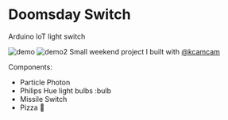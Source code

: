 # Doomsday Switch
Arduino IoT light switch

![demo](demo.gif)
![demo2](demo2.gif)
Small weekend project I built with [@kcamcam](https://github.com/kcamcam)

Components:
* Particle Photon
* Philips Hue light bulbs :bulb
* Missile Switch
* Pizza :pizza:
